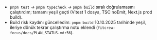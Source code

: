 - `pnpm test` → `pnpm typecheck` → `pnpm build` sıralı doğrulamasını çalıştırdım; tamamı yeşil geçti (Vitest 1 dosya, TSC noEmit, Next.js prod build).
- Build risk kaydını güncelledim: `pnpm build` 10.10.2025 tarihinde yeşil, ileriye dönük tekrar çalıştırma notu eklendi (`fitcrew-focus/docs/PLAN_STATUS.md:56`).
